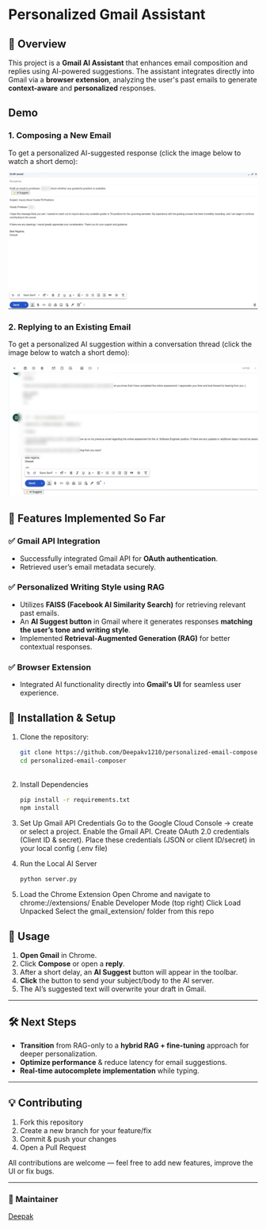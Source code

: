 # Personalized Gmail Assistant

## 📌 Overview
This project is a **Gmail AI Assistant** that enhances email composition and replies using AI-powered suggestions. The assistant integrates directly into Gmail via a **browser extension**, analyzing the user's past emails to generate **context-aware** and **personalized** responses.

## Demo

### 1. Composing a New Email
To get a personalized AI-suggested response (click the image below to watch a short demo):

[![Composing New Mail Demo](https://github.com/Deepakv1210/personalized-email-composer/blob/main/demo/compose.png)](https://github.com/Deepakv1210/personalized-email-composer/blob/main/demo/composing_mail.mp4)

### 2. Replying to an Existing Email
To get a personalized AI suggestion within a conversation thread (click the image below to watch a short demo):

[![Reply Demo](https://github.com/Deepakv1210/personalized-email-composer/blob/main/demo/reply.png)](https://github.com/Deepakv1210/personalized-email-composer/blob/main/demo/reply_mail.mp4)


## 🚀 Features Implemented So Far
### ✅ **Gmail API Integration**
- Successfully integrated Gmail API for **OAuth authentication**.
- Retrieved user’s email metadata securely.

### ✅ **Personalized Writing Style using RAG**
- Utilizes **FAISS (Facebook AI Similarity Search)** for retrieving relevant past emails.
- An **AI Suggest button** in Gmail where it generates responses **matching the user’s tone and writing style**.
- Implemented **Retrieval-Augmented Generation (RAG)** for better contextual responses.

### ✅ **Browser Extension**
- Integrated AI functionality directly into **Gmail's UI** for seamless user experience.

## 🔧 Installation & Setup
1. Clone the repository:
   ```bash
   git clone https://github.com/Deepakv1210/personalized-email-composer.git
   cd personalized-email-composer
  
2. Install Dependencies
   ```bash
   pip install -r requirements.txt
   npm install
   
3. Set Up Gmail API Credentials
    Go to the Google Cloud Console → create or select a project.
    Enable the Gmail API.
    Create OAuth 2.0 credentials (Client ID & secret).
    Place these credentials (JSON or client ID/secret) in your local config (.env file)
   
5. Run the Local AI Server
   ```bash
   python server.py
   
6. Load the Chrome Extension
    Open Chrome and navigate to chrome://extensions/
    Enable Developer Mode (top right)
    Click Load Unpacked
    Select the gmail_extension/ folder from this repo
   
## 🏃 Usage
1. **Open Gmail** in Chrome.
2. Click **Compose** or open a **reply**.
3. After a short delay, an **AI Suggest** button will appear in the toolbar.
4. **Click** the button to send your subject/body to the AI server.
5. The AI’s suggested text will overwrite your draft in Gmail.

---

## 🛠️ Next Steps
- **Transition** from RAG-only to a **hybrid RAG + fine-tuning** approach for deeper personalization.
- **Optimize performance** & reduce latency for email suggestions.
- **Real-time autocomplete implementation** while typing.

---

## 💡 Contributing
1. Fork this repository  
2. Create a new branch for your feature/fix  
3. Commit & push your changes  
4. Open a Pull Request  

All contributions are welcome — feel free to add new features, improve the UI or fix bugs.

---

### 👤 Maintainer
[Deepak](https://github.com/Deepakv1210)
